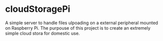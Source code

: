 # cloudStoragePi
A simple server to handle files ulpoading on a external peripheral mounted on Raspberry Pi. The purpouse of this project is to create an extremely simple cloud stora for domestic use.

